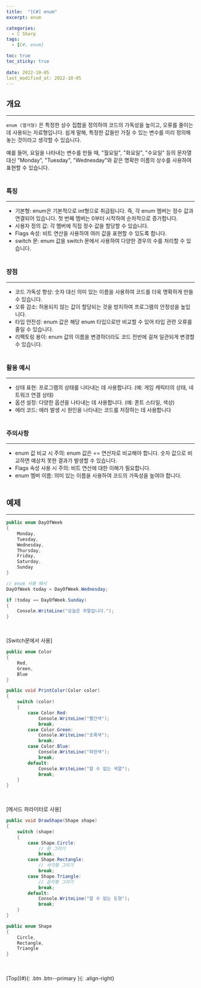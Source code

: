 ```yaml
---
title:  "[C#] enum"
excerpt: enum

categories:
  - C Sharp
tags:
  - [C#, enum]

toc: true
toc_sticky: true
 
date: 2022-10-05
last_modified_at: 2022-10-05
---
```


## 개요
---
```enum (열거형)``` 은 특정한 상수 집합을 정의하여 코드의 가독성을 높이고, 오류를 줄이는 데 사용되는 자료형입니다. 쉽게 말해, 특정한 값들만 가질 수 있는 변수를 미리 정의해 놓는 것이라고 생각할 수 있습니다.<br> 

예를 들어, 요일을 나타내는 변수를 만들 때, "월요일", "화요일", "수요일" 등의 문자열 대신 "Monday", "Tuesday", "Wednesday"와 같은 명확한 이름의 상수를 사용하여 표현할 수 있습니다.<br><br> 


### 특징
---
* 기본형: enum은 기본적으로 int형으로 취급됩니다. 즉, 각 enum 멤버는 정수 값과 연결되어 있습니다. 첫 번째 멤버는 0부터 시작하여 순차적으로 증가합니다.
* 사용자 정의 값: 각 멤버에 직접 정수 값을 할당할 수 있습니다.
* Flags 속성: 비트 연산을 사용하여 여러 값을 표현할 수 있도록 합니다.
* switch 문: enum 값을 switch 문에서 사용하여 다양한 경우의 수를 처리할 수 있습니다.
<br><br>

### 장점
---
* 코드 가독성 향상: 숫자 대신 의미 있는 이름을 사용하여 코드를 더욱 명확하게 만들 수 있습니다.
* 오류 감소: 허용되지 않는 값이 할당되는 것을 방지하여 프로그램의 안정성을 높입니다.
* 타입 안전성: enum 값은 해당 enum 타입으로만 비교할 수 있어 타입 관련 오류를 줄일 수 있습니다.
* 리팩토링 용이: enum 값의 이름을 변경하더라도 코드 전반에 걸쳐 일관되게 변경할 수 있습니다.
<br><br>

### 활용 예시
---
* 상태 표현: 프로그램의 상태를 나타내는 데 사용합니다. (예: 게임 캐릭터의 상태, 네트워크 연결 상태)
* 옵션 설정: 다양한 옵션을 나타내는 데 사용합니다. (예: 폰트 스타일, 색상)
* 에러 코드: 에러 발생 시 원인을 나타내는 코드를 저장하는 데 사용합니다
<br><br>

### 주의사항
---
* enum 값 비교 시 주의: enum 값은 == 연산자로 비교해야 합니다. 숫자 값으로 비교하면 예상치 못한 결과가 발생할 수 있습니다.
* Flags 속성 사용 시 주의: 비트 연산에 대한 이해가 필요합니다.
* enum 멤버 이름: 의미 있는 이름을 사용하여 코드의 가독성을 높여야 합니다.
<br><br>

## 예제
--- 

```c#
public enum DayOfWeek
{
    Monday,
    Tuesday,
    Wednesday,
    Thursday,
    Friday,
    Saturday,
    Sunday
}

// enum 사용 예시
DayOfWeek today = DayOfWeek.Wednesday;

if (today == DayOfWeek.Sunday)
{
    Console.WriteLine("오늘은 주말입니다.");
}
```
<br>

[Switch문에서 사용]
```c#
public enum Color
{
    Red,
    Green,
    Blue
}

public void PrintColor(Color color)
{
    switch (color)
    {
        case Color.Red:
            Console.WriteLine("빨간색");
            break;
        case Color.Green:
            Console.WriteLine("초록색");
            break;
        case Color.Blue:
            Console.WriteLine("파란색");
            break;
        default:
            Console.WriteLine("알 수 없는 색깔");
            break;
    }
}
```
<br>

[메서드 파라미터로 사용]
```c#
public void DrawShape(Shape shape)
{
    switch (shape)
    {
        case Shape.Circle:
            // 원 그리기
            break;
        case Shape.Rectangle:
            // 사각형 그리기
            break;
        case Shape.Triangle:
            // 삼각형 그리기
            break;
        default:
            Console.WriteLine("알 수 없는 도형");
            break;
    }
}

public enum Shape
{
    Circle,
    Rectangle,
    Triangle
}
```
<br>

<br>
[Top](#){: .btn .btn--primary }{: .align-right}